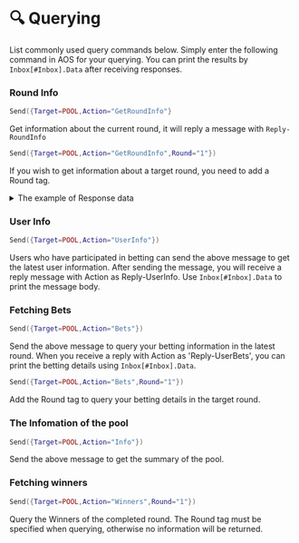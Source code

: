 # 🔍 Querying

List commonly used query commands below. Simply enter the following command in AOS for your querying. You can print the results by `Inbox[#Inbox].Data` after receiving responses.

### Round Info

```lua
Send({Target=POOL,Action="GetRoundInfo"}
```

Get information about the current round, it will reply a message with `Reply-RoundInfo`

```lua
Send({Target=POOL,Action="GetRoundInfo",Round="1"})
```

If you wish to get information about a target round, you need to add a Round tag.

<details>

<summary>The example of Response data </summary>

```
  -----------------------------------------      
  aolotto Round 1 - Ended
  ----------------------------------------- 
  * Pool Balance:      215.200 ALT
  * Estimated Prize:   160.100 ALT
  * Participants:      3
  * Bets:              110200
  * Start at:          2024/07/12 19:07 UTC
  * Lucky Number:      547
  ----------------------------------------- 
  Ends at 2024/07/14 01:17 UTC, 1 winners.
```

</details>

### User Info

```lua
Send({Target=POOL,Action="UserInfo"})
```

Users who have participated in betting can send the above message to get the latest user information. After sending the message, you will receive a reply message with Action as Reply-UserInfo. Use `Inbox[#Inbox].Data` to print the message body.

### Fetching Bets

```lua
Send({Target=POOL,Action="Bets"})
```

Send the above message to query your betting information in the latest round. When you receive a reply with Action as 'Reply-UserBets', you can print the betting details using `Inbox[#Inbox].Data`.

```lua
Send({Target=POOL,Action="Bets",Round="1"})
```

Add the Round tag to query your betting details in the target round.

### The Infomation of the pool

```lua
Send({Target=POOL,Action="Info"})
```

Send the above message to get the summary of the pool.

### Fetching winners

```lua
Send({Target=POOL,Action="Winners",Round="1"})
```

Query the Winners of the completed round. The Round tag must be specified when querying, otherwise no information will be returned.
